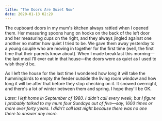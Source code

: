 ```yaml
---
title: "The Doors Are Quiet Now"
date: 2020-01-13 02:29
---
```


The cupboard doors in my mum's kitchen always rattled when I opened them.
Her measuring spoons hung on hooks on the back of the left door and her measuring cups on the right,
and they always jingled against one another no matter how quiet I tried to be.
We gave them away yesterday to a young couple who are moving in together for the first time
(well, the first time that their parents know about).
When I made breakfast this morning—the last meal I'll ever eat in that house—the doors
were as quiet as I used to wish they'd be.

As I left the house for the last time
I wondered how long it will take the hummingbirds to empty the feeder outside the living room window
and how long it will be after that before they stop checking on it.
It snowed overnight,
and there's a lot of winter between them and spring.
I hope they'll be OK.

*Later: I left home in September of 1980.
I didn't call every week,
but I figure I probably talked to my mum four Sundays out of five—say,
1600 times or more over forty years.
I didn't call last night because there was no one there to answer any more.*
